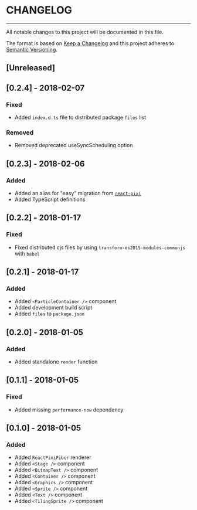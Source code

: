 # CHANGELOG
-----------

All notable changes to this project will be documented in this file.

The format is based on [Keep a Changelog](http://keepachangelog.com/)
and this project adheres to [Semantic Versioning](http://semver.org/).

## [Unreleased]


## [0.2.4] - 2018-02-07

### Fixed
- Added `index.d.ts` file to distributed package `files` list

### Removed
- Removed deprecated useSyncScheduling option


## [0.2.3] - 2018-02-06

### Added
- Added an alias for "easy" migration from [`react-pixi`](https://github.com/Izzimach/react-pixi)
- Added TypeScript definitions


## [0.2.2] - 2018-01-17

### Fixed
- Fixed distributed cjs files by using `transform-es2015-modules-commonjs` with `babel`


## [0.2.1] - 2018-01-17

### Added
- Added `<ParticleContainer />` component
- Added development build script
- Added `files` to `package.json`


## [0.2.0] - 2018-01-05

### Added
- Added standalone `render` function


## [0.1.1] - 2018-01-05

### Fixed
- Added missing `performance-now` dependency


## [0.1.0] - 2018-01-05

### Added
- Added `ReactPixiFiber` renderer
- Added `<Stage />` component
- Added `<BitmapText />` component
- Added `<Container />` component
- Added `<Graphics />` component
- Added `<Sprite />` component
- Added `<Text />` component
- Added `<TilingSprite />` component
